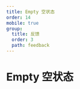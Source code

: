```yaml
---
title: Empty 空状态
order: 14
mobile: true
group:
  title: 反馈
  order: 3
  path: feedback
---
```


# Empty 空状态

<code src="../demo/Empty.tsx"></code>
<API src="../src/Empty.tsx"></API>

